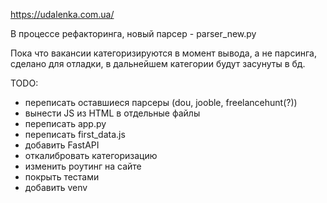 https://udalenka.com.ua/

В процессе рефакторинга, новый парсер - parser_new.py

Пока что вакансии категоризируются в момент вывода, а не парсинга, сделано для отладки, в дальнейшем категории будут засунуты в бд.

TODO:
- переписать оставшиеся парсеры (dou, jooble, freelancehunt(?))
- вынести JS из HTML в отдельные файлы
- переписать app.py
- переписать first_data.js
- добавить FastAPI
- откалибровать категоризацию
- изменить роутинг на сайте
- покрыть тестами
- добавить venv

